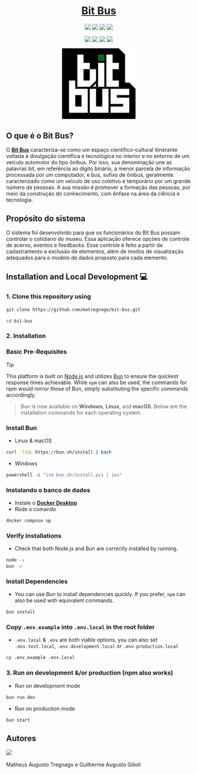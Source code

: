 <h1 align="center">
<a href="https://elyzen.vercel.app">
Bit Bus
</a>
</h1>

<p align="center">
  <a href="#"><img src="https://img.shields.io/badge/typescript-%23007acc.svg?style=for-the-badge&logo=typescript&logoColor=%23ffffff"/></a>
  <a href="#"><img src="https://img.shields.io/badge/shadcn/UI-%23ffffff.svg?style=for-the-badge&logo=shadcnui&logoColor=black"/></a>
  <a href="#"><img src="https://img.shields.io/badge/nextjs-%2320232a.svg?style=for-the-badge&logo=nextdotjs&logoColor=white"/></a>
  <a href="#"><img src="https://img.shields.io/badge/Tailwind_CSS-38B2AC?style=for-the-badge&logo=tailwind-css&logoColor=white"/></a>
</p>

<p align="center">
  <a href="#"><img src="https://img.shields.io/badge/Node.js-339933.svg?style=for-the-badge&logo=node.js&logoColor=white"/></a>
    <a href="#"><img src="https://img.shields.io/badge/Bun.js-febbd0.svg?style=for-the-badge&logo=bun&logoColor=f9f1e1"/></a>
  <a href="#"><img src="  https://img.shields.io/badge/Prisma-3982CE?style=for-the-badge&logo=Prisma&logoColor=white"/></a>
    <a href="#"><img src="https://img.shields.io/badge/PostgreSQL-316192?style=for-the-badge&logo=postgresql&logoColor=white"/></a>
</p>

<p align="center">
  <a href="https://elyzen.vercel.app" target="_blank">
    <img src="https://github.com/matregnago/bit-bus/blob/master/public/logo-bitbus.png?raw=true" alt="Logo" width="200"/>
  </a>
</p>

## O que é o Bit Bus?

O **[Bit Bus](https://www.ucs.br/bit-bus/)** caracteriza-se como um espaço científico-cultural itinerante voltada à divulgação científica e tecnológica no interior e no entorno de um veículo automotor do tipo ônibus. Por isso, sua denominação une as palavras bit, em referência ao dígito binário, a menor parcela de informação processada por um computador, e bus, sufixo de ônibus, geralmente caracterizado como um veículo de uso coletivo e temporário por um grande número de pessoas.
A sua missão é promover a formação das pessoas, por meio da construção do conhecimento, com ênfase na área da ciência e tecnologia.

## Propósito do sistema

O sistema foi desenvolvido para que os funcionários do Bit Bus possam controlar o cotidiano do museu. Essa aplicação oferece opções de controle de acervo, eventos e feedbacks. Esse controle é feito a partir de cadastramento e exclusão de elementos, além de modos de visualização adequados para o modelo de dados proposto para cada elemento.

## Installation and Local Development 💻

### 1. Clone this repository using

```bash
git clone https://github.com/matregnago/bit-bus.git
```

```bash
cd bit-bus
```

### 2. Installation

### Basic Pre-Requisites

> [!TIP]
> This platform is built on [Node.js](https://nodejs.org/) and utilizes [Bun](https://bun.sh/) to ensure the quickest response times achievable. While `npm` can also be used, the commands for npm would mirror those of Bun, simply substituting the specific commands accordingly.

> Bun is now available on **Windows**, **Linux**, and **macOS**. Below are the installation commands for each operating system.

### Install Bun

- Linux & macOS

```bash
curl -fsSL https://bun.sh/install | bash
```

- Windows

```powershell
powershell -c "irm bun.sh/install.ps1 | iex"
```

### Instalando o banco de dados

- Instale o **[Docker Desktop](https://www.docker.com/products/docker-desktop/)**
- Rode o comando

```bash
docker compose up
```

### Verify installations

- Check that both Node.js and Bun are correctly installed by running.

```bash
node -v
bun -v
```

### Install Dependencies

- You can use Bun to install dependencies quickly. If you prefer, `npm` can also be used with equivalent commands.

```bash
bun install
```

### Copy `.env.example` into `.env.local` in the root folder

- `.env.local` & `.env` are both viable options, you can also set
  `.env.test.local`,
  `.env.development.local` or
  `.env.production.local`

```bash
cp .env.example .env.local
```

### 3. Run on development &/or production (npm also works)

- Run on development mode

```bash
bun run dev
```

- Run on production mode

```bash
bun start
```

## Autores

<img width="80" src="https://contrib.rocks/image?repo=matregnago/bit-bus" />

<p>Matheus Augusto Tregnago e Guilherme Augusto Gilioli</p>
